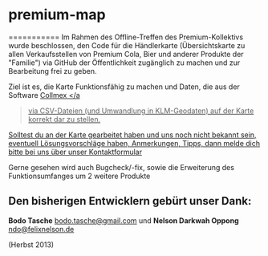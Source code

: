 # premium-map
===========
Im Rahmen des Offline-Treffen des Premium-Kollektivs wurde beschlossen, den Code für die Händlerkarte (Übersichtskarte zu allen Verkaufsstellen von Premium Cola, Bier und anderer Produkte der "Familie") via GitHub der Öffentlichkeit zugänglich zu machen und zur Bearbeitung frei zu geben.

Ziel ist es, die Karte Funktionsfähig zu machen und Daten, die aus der Software <a href="http://collmex.de" title="Collmex">Collmex </a
> via CSV-Dateien (und Umwandlung in KLM-Geodaten) auf der Karte korrekt dar zu stellen.

Solltest du an der Karte gearbeitet haben und uns noch nicht bekannt sein, eventuell Lösungsvorschläge haben, Anmerkungen, Tipps, dann melde dich bitte bei uns über unser <a href="http://www.premium-cola.de/component/contact/47-kontakt/7-premium-kontakt" title="Kontaktformular">Kontaktformular</a>

Gerne gesehen wird auch Bugcheck/-fix, sowie die Erweiterung des Funktionsumfanges um 2 weitere Produkte

## Den bisherigen Entwicklern gebürt unser Dank:
**Bodo Tasche** <bodo.tasche@gmail.com> und
**Nelson Darkwah Oppong** <ndo@felixnelson.de> 

(Herbst 2013)
